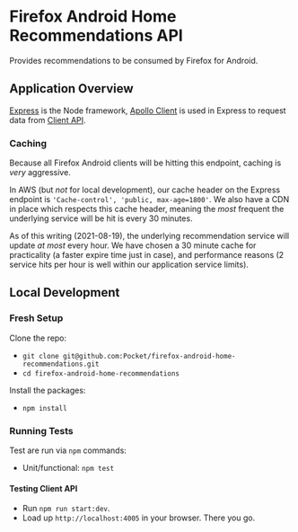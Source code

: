 # Firefox Android Home Recommendations API

Provides recommendations to be consumed by Firefox for Android.

## Application Overview

[Express](https://expressjs.com/) is the Node framework, [Apollo Client](https://www.apollographql.com/docs/apollo-server/) is used in Express to request data from [Client API](https://github.com/Pocket/client-api/).

### Caching

Because all Firefox Android clients will be hitting this endpoint, caching is _very_ aggressive.

In AWS (but _not_ for local development), our cache header on the Express endpoint is `'Cache-control', 'public, max-age=1800'`. We also have a CDN in place which respects this cache header, meaning the _most_ frequent the underlying service will be hit is every 30 minutes.

As of this writing (2021-08-19), the underlying recommendation service will update _at most_ every hour. We have chosen a 30 minute cache for practicality (a faster expire time just in case), and performance reasons (2 service hits per hour is well within our application service limits).

## Local Development

### Fresh Setup

Clone the repo:

- `git clone git@github.com:Pocket/firefox-android-home-recommendations.git`
- `cd firefox-android-home-recommendations`

Install the packages:

- `npm install`

### Running Tests

Test are run via `npm` commands:

- Unit/functional: `npm test`

#### Testing Client API

- Run `npm run start:dev`.
- Load up `http://localhost:4005` in your browser. There you go.
